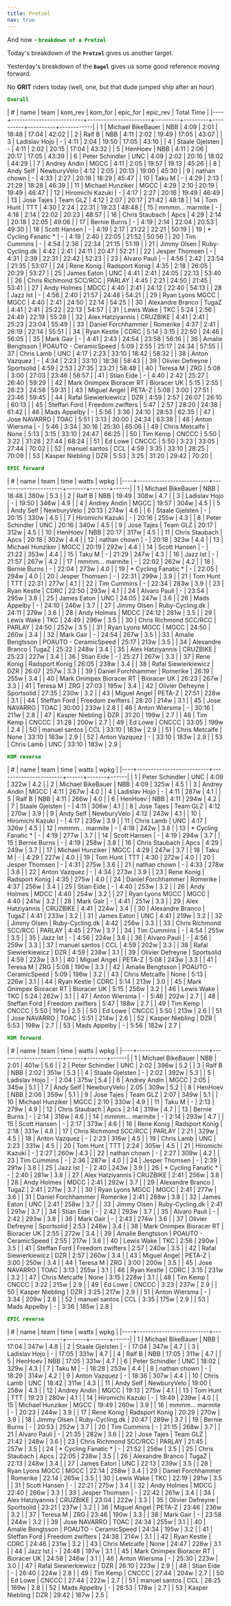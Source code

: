 ```yaml
---
title: Pretzel
nav: true
---
```


And now - <span style="color:green">**`breakdown of a Pretzel`**</span>

Today's breakdown of the **`Pretzel`** gives us another target.

Yesterday's breakdown of the **`Bagel`** gives us some good reference moving forward.

No **GRIT** riders today (well, one, but that dude jumped ship after an hour)

<span style="color:green">**`Overall`**</span>

|  # | name                     | team                  | kom_rev | kom_for | epic_for | epic_rev | Total Time |
|----+--------------------------+-----------------------+---------+---------+----------+----------+------------|
|  1 | Michael BikeBauer        | NBB                   |    4:09 |    2:01 |    18:48 |    17:04 |  42:02 |
|  2 | Ralf B                   | NBB                   |    4:11 |    2:02 |    19:49 |    17:05 |  43:07 |
|  3 | Ladislav Hojo            | -                     |    4:11 |    2:04 |    19:50 |    17:05 |  43:10 |
|  4 | Staale Gjelsten          | -                     |    4:11 |    2:02 |    20:15 |    17:04 |  43:32 |
|  5 | HenHoev                  | NBB                   |    4:11 |    2:06 |    20:17 |    17:05 |  43:39 |
|  6 | Peter Schindler          | UNC                   |    4:09 |    2:02 |    20:16 |    18:02 |  44:29 |
|  7 | Andrey Andin             | MGCC                  |    4:11 |    2:05 |    19:57 |    19:13 |  45:26 |
|  8 | Andy Self                | NewburyVelo           |    4:12 |    2:05 |    20:13 |    19:00 |  45:30 |
|  9 | nathan chown             | -                     |    4:33 |    2:27 |    20:18 |    18:29 |  45:47 |
| 10 | Taku M                   | -                     |    4:29 |    2:13 |    21:29 |    18:28 |  46:39 |
| 11 | Michael Hunziker         | MGCC                  |    4:29 |    2:10 |    20:19 |    19:49 |  46:47 |
| 12 | Hiromichi Kazuki         | -                     |    4:17 |    2:27 |    20:16 |    19:49 |  46:49 |
| 13 | Jose Tajes               | Team GLZ              |    4:12 |    2:07 |    20:17 |    21:42 |  48:18 |
| 14 | Tom Hunt                 | TTT                   |    4:30 |    2:24 |    22:31 |    19:23 |  48:48 |
| 15 | mmmm... marmite          | -                     |    4:18 |    2:14 |    22:02 |    20:23 |  48:57 |
| 16 | Chris Staubach           | Apcs                  |    4:29 |    2:14 |    20:18 |    22:05 |  49:06 |
| 17 | Bernie Burns             | -                     |    4:19 |    2:14 |    22:04 |    20:53 |  49:30 |
| 18 | Scott Hansen             | -                     |    4:19 |    2:17 |    21:22 |    22:21 |  50:19 |
| 19 | * Cycling Fanatic *      | -                     |    4:19 |    2:40 |    22:05 |    21:52 |  50:56 |
| 20 | Tim Cummins              | -                     |    4:54 |    2:36 |    22:34 |    21:15 |  51:19 |
| 21 | Jimmy Olsen              | Ruby-Cycling.dk       |    4:42 |    2:41 |    24:11 |    20:47 |  52:21 |
| 22 | Jesper Thomsen           | -                     |    4:31 |    2:39 |    22:31 |    22:42 |  52:23 |
| 23 | Alvaro Pauli             | -                     |    4:56 |    2:42 |    23:54 |    21:35 |  53:07 |
| 24 | Rene Konig               | Radsport Konig        |    4:35 |    2:18 |    26:05 |    20:29 |  53:27 |
| 25 | James Eaton              | UNC                   |    4:41 |    2:41 |    24:05 |    22:13 |  53:40 |
| 26 | Chris Richmond SCC/RCC   | PARLAY                |    4:45 |    2:21 |    24:50 |    21:45 |  53:41 |
| 27 | Andy Holmes              | MDCC                  |    4:40 |    2:41 |    24:12 |    22:40 |  54:13 |
| 28 | Jazz Ist                 | -                     |    4:56 |    2:40 |    21:57 |    24:48 |  54:21 |
| 29 | Ryan Lyons MGCC          | MGCC                  |    4:40 |    2:41 |    24:50 |    22:14 |  54:25 |
| 30 | Alexandre Branco         | TugaZ                 |    4:41 |    2:41 |    25:22 |    22:13 |  54:57 |
| 31 | Lewis Wake               | TKC                   |    5:24 |    2:56 |    24:49 |    22:19 |  55:28 |
| 32 | Alex Hatziyannis         | CRUZBIKE              |    4:41 |    2:41 |    25:23 |    23:04 |  55:49 |
| 33 | Daniel Forchhammer       | Romerike              |    4:37 |    2:41 |    26:19 |    22:14 |  55:51 |
| 34 | Ryan Kestle              | CDRC                  |    5:14 |    3:15 |    22:50 |    24:46 |  56:05 |
| 35 | Mark Gair                | -                     |    4:41 |    2:43 |    24:54 |    23:58 |  56:16 |
| 36 | Amalie Bengtsson         | POAUTO - CeramicSpeed |    5:09 |    2:55 |    25:17 |    24:34 |  57:55 |
| 37 | Chris Lamb               | UNC                   |    4:17 |    2:23 |    33:10 |    18:42 |  58:32 |
| 38 | Anton Vazquez            | -                     |    4:34 |    2:23 |    33:10 |    18:36 |  58:43 |
| 39 | Olivier Defreyne         | Sportsolid            |    4:59 |    2:53 |    27:35 |    23:21 |  58:48 |
| 40 | Teresa M                 | ZRG                   |    5:08 |    3:00 |    27:03 |    23:46 |  58:57 |
| 41 | Stian Eide               | -                     |    4:40 |    2:42 |    25:27 |    26:40 |  59:29 |
| 42 | Mark Onimpex Bioracer RT | Bioracer UK           |    5:15 |    2:55 |    26:23 |    24:58 |  59:31 |
| 43 | Miguel Angel             | PETA-Z                |    5:08 |    3:00 |    27:51 |    23:46 |  59:45 |
| 44 | Rafal Siewierkiewicz     | DZR                   |    4:59 |    2:57 |    26:07 |    26:10 |  60:13 |
| 45 | Steffan Ford             | Freedom zwifters      |    5:47 |    2:57 |    28:20 |    24:38 |  61:42 |
| 46 | Mads Appelby             | -                     |    5:56 |    3:36 |    24:10 |    28:53 |  62:35 |
| 47 | Jose NAVARRO             | TOAC                  |    5:51 |    3:13 |    30:00 |    24:34 |  63:38 |
| 48 | Anton Wiersma            | -                     |    5:46 |    3:34 |    30:16 |    25:30 |  65:06 |
| 49 | Chris Metcalfe           | None                  |    5:13 |    3:15 |    33:10 |    24:47 |  66:25 |
| 50 | Tim Kemp                 | CNCCC                 |    5:50 |    3:22 |    31:28 |    27:44 |  68:24 |
| 51 | Ed Lowe                  | CNCCC                 |    5:50 |    3:23 |    33:05 |    27:44 |  70:02 |
| 52 | manuel santos            | CCL                   |    4:59 |    3:35 |    33:10 |    28:25 |  70:09 |
| 53 | Kasper Niebling          | DZR                   |    5:53 |    3:25 |    31:20 |    29:42 |  70:20 |


<span style="color:green">**`EPIC forward`**</span>

|  # | name                     | team                  |  time | watts | wpkg |
|----+--------------------------+-----------------------+-------+-------+------|
|  1 | Michael BikeBauer        | NBB                   | 18:48 | 380w  |  5.3 |
|  2 | Ralf B                   | NBB                   | 19:49 | 308w  |  4.7 |
|  3 | Ladislav Hojo            | -                     | 19:50 | 346w  |  4.9 |
|  4 | Andrey Andin             | MGCC                  | 19:57 | 304w  |  4.5 |
|  5 | Andy Self                | NewburyVelo           | 20:13 | 274w  |  4.6 |
|  6 | Staale Gjelsten          | -                     | 20:15 | 330w  |  4.5 |
|  7 | Hiromichi Kazuki         | -                     | 20:16 | 255w  |  4.3 |
|  8 | Peter Schindler          | UNC                   | 20:16 | 340w  |  4.5 |
|  9 | Jose Tajes               | Team GLZ              | 20:17 | 312w  |  4.5 |
| 10 | HenHoev                  | NBB                   | 20:17 | 317w  |  4.5 |
| 11 | Chris Staubach           | Apcs                  | 20:18 | 302w  |  4.4 |
| 12 | nathan chown             | -                     | 20:18 | 323w  |  4.4 |
| 13 | Michael Hunziker         | MGCC                  | 20:19 | 292w  |  4.4 |
| 14 | Scott Hansen             | -                     | 21:22 | 353w  |  4.4 |
| 15 | Taku M                   | -                     | 21:29 | 247w  |  4.3 |
| 16 | Jazz Ist                 | -                     | 21:57 | 267w  |  4.2 |
| 17 | mmmm... marmite          | -                     | 22:02 | 262w  |  4.2 |
| 18 | Bernie Burns             | -                     | 22:04 | 273w  |  4.0 |
| 19 | * Cycling Fanatic *      | -                     | 22:05 | 294w  |  4.0 |
| 20 | Jesper Thomsen           | -                     | 22:31 | 299w  |  3.9 |
| 21 | Tom Hunt                 | TTT                   | 22:31 | 277w  |  4.1 |
| 22 | Tim Cummins              | -                     | 22:34 | 283w  |  3.9 |
| 23 | Ryan Kestle              | CDRC                  | 22:50 | 293w  |  4.1 |
| 24 | Alvaro Pauli             | -                     | 23:54 | 295w  |  3.8 |
| 25 | James Eaton              | UNC                   | 24:05 | 247w  |  3.6 |
| 26 | Mads Appelby             | -                     | 24:10 | 246w  |  3.7 |
| 27 | Jimmy Olsen              | Ruby-Cycling.dk       | 24:11 | 279w  |  3.6 |
| 28 | Andy Holmes              | MDCC                  | 24:12 | 281w  |  3.5 |
| 29 | Lewis Wake               | TKC                   | 24:49 | 296w  |  3.5 |
| 30 | Chris Richmond SCC/RCC   | PARLAY                | 24:50 | 252w  |  3.5 |
| 31 | Ryan Lyons MGCC          | MGCC                  | 24:50 | 260w  |  3.4 |
| 32 | Mark Gair                | -                     | 24:54 | 267w  |  3.5 |
| 33 | Amalie Bengtsson         | POAUTO - CeramicSpeed | 25:17 | 213w  |  3.5 |
| 34 | Alexandre Branco         | TugaZ                 | 25:22 | 248w  |  3.4 |
| 35 | Alex Hatziyannis         | CRUZBIKE              | 25:23 | 227w  |  3.4 |
| 36 | Stian Eide               | -                     | 25:27 | 267w  |  3.3 |
| 37 | Rene Konig               | Radsport Konig        | 26:05 | 238w  |  3.4 |
| 38 | Rafal Siewierkiewicz     | DZR                   | 26:07 | 257w  |  3.3 |
| 39 | Daniel Forchhammer       | Romerike              | 26:19 | 255w  |  3.4 |
| 40 | Mark Onimpex Bioracer RT | Bioracer UK           | 26:23 | 267w  |  3.3 |
| 41 | Teresa M                 | ZRG                   | 27:03 | 195w  |  3.4 |
| 42 | Olivier Defreyne         | Sportsolid            | 27:35 | 230w  |  3.2 |
| 43 | Miguel Angel             | PETA-Z                | 27:51 | 228w  |  3.1 |
| 44 | Steffan Ford             | Freedom zwifters      | 28:20 | 214w  |  3.1 |
| 45 | Jose NAVARRO             | TOAC                  | 30:00 | 233w  |  2.8 |
| 46 | Anton Wiersma            | -                     | 30:16 | 211w  |  2.8 |
| 47 | Kasper Niebling          | DZR                   | 31:20 | 199w  |  2.7 |
| 48 | Tim Kemp                 | CNCCC                 | 31:28 | 200w  |  2.7 |
| 49 | Ed Lowe                  | CNCCC                 | 33:05 | 199w  |  2.4 |
| 50 | manuel santos            | CCL                   | 33:10 | 183w  |  2.9 |
| 51 | Chris Metcalfe           | None                  | 33:10 | 183w  |  2.9 |
| 52 | Anton Vazquez            | -                     | 33:10 | 183w  |  2.9 |
| 53 | Chris Lamb               | UNC                   | 33:10 | 183w  |  2.9 |

<span style="color:green">**`KOM reverse`**</span>

|  # | name                     | team                  | time | watts | wpkg |
|----+--------------------------+-----------------------+------+-------+------|
|  1 | Peter Schindler          | UNC                   | 4:09 | 322w  |  4.2 |
|  2 | Michael BikeBauer        | NBB                   | 4:09 | 325w  |  4.5 |
|  3 | Andrey Andin             | MGCC                  | 4:11 | 267w  |  4.0 |
|  4 | Ladislav Hojo            | -                     | 4:11 | 287w  |  4.1 |
|  5 | Ralf B                   | NBB                   | 4:11 | 266w  |  4.0 |
|  6 | HenHoev                  | NBB                   | 4:11 | 294w  |  4.2 |
|  7 | Staale Gjelsten          | -                     | 4:11 | 306w  |  4.1 |
|  8 | Jose Tajes               | Team GLZ              | 4:12 | 270w  |  3.9 |
|  9 | Andy Self                | NewburyVelo           | 4:12 | 243w  |  4.1 |
| 10 | Hiromichi Kazuki         | -                     | 4:17 | 235w  |  3.9 |
| 11 | Chris Lamb               | UNC                   | 4:17 | 326w  |  4.5 |
| 12 | mmmm... marmite          | -                     | 4:18 | 242w  |  3.8 |
| 13 | * Cycling Fanatic *      | -                     | 4:19 | 277w  |  3.7 |
| 14 | Scott Hansen             | -                     | 4:19 | 294w  |  3.7 |
| 15 | Bernie Burns             | -                     | 4:19 | 258w  |  3.8 |
| 16 | Chris Staubach           | Apcs                  | 4:29 | 249w  |  3.7 |
| 17 | Michael Hunziker         | MGCC                  | 4:29 | 247w  |  3.7 |
| 18 | Taku M                   | -                     | 4:29 | 227w  |  4.0 |
| 19 | Tom Hunt                 | TTT                   | 4:30 | 272w  |  4.0 |
| 20 | Jesper Thomsen           | -                     | 4:31 | 275w  |  3.6 |
| 21 | nathan chown             | -                     | 4:33 | 278w  |  3.8 |
| 22 | Anton Vazquez            | -                     | 4:34 | 273w  |  3.9 |
| 23 | Rene Konig               | Radsport Konig        | 4:35 | 275w  |  4.0 |
| 24 | Daniel Forchhammer       | Romerike              | 4:37 | 256w  |  3.4 |
| 25 | Stian Eide               | -                     | 4:40 | 253w  |  3.2 |
| 26 | Andy Holmes              | MDCC                  | 4:40 | 254w  |  3.2 |
| 27 | Ryan Lyons MGCC          | MGCC                  | 4:40 | 241w  |  3.2 |
| 28 | Mark Gair                | -                     | 4:41 | 251w  |  3.3 |
| 29 | Alex Hatziyannis         | CRUZBIKE              | 4:41 | 224w  |  3.4 |
| 30 | Alexandre Branco         | TugaZ                 | 4:41 | 233w  |  3.2 |
| 31 | James Eaton              | UNC                   | 4:41 | 219w  |  3.2 |
| 32 | Jimmy Olsen              | Ruby-Cycling.dk       | 4:42 | 256w  |  3.3 |
| 33 | Chris Richmond SCC/RCC   | PARLAY                | 4:45 | 271w  |  3.7 |
| 34 | Tim Cummins              | -                     | 4:54 | 255w  |  3.5 |
| 35 | Jazz Ist                 | -                     | 4:56 | 224w  |  3.6 |
| 36 | Alvaro Pauli             | -                     | 4:56 | 259w  |  3.3 |
| 37 | manuel santos            | CCL                   | 4:59 | 202w  |  3.3 |
| 38 | Rafal Siewierkiewicz     | DZR                   | 4:59 | 238w  |  3.1 |
| 39 | Olivier Defreyne         | Sportsolid            | 4:59 | 223w  |  3.1 |
| 40 | Miguel Angel             | PETA-Z                | 5:08 | 243w  |  3.3 |
| 41 | Teresa M                 | ZRG                   | 5:08 | 190w  |  3.3 |
| 42 | Amalie Bengtsson         | POAUTO - CeramicSpeed | 5:09 | 196w  |  3.2 |
| 43 | Chris Metcalfe           | None                  | 5:13 | 226w  |  3.1 |
| 44 | Ryan Kestle              | CDRC                  | 5:14 | 213w  |  3.0 |
| 45 | Mark Onimpex Bioracer RT | Bioracer UK           | 5:15 | 256w  |  3.2 |
| 46 | Lewis Wake               | TKC                   | 5:24 | 262w  |  3.1 |
| 47 | Anton Wiersma            | -                     | 5:46 | 202w  |  2.7 |
| 48 | Steffan Ford             | Freedom zwifters      | 5:47 | 188w  |  2.7 |
| 49 | Tim Kemp                 | CNCCC                 | 5:50 | 191w  |  2.5 |
| 50 | Ed Lowe                  | CNCCC                 | 5:50 | 213w  |  2.6 |
| 51 | Jose NAVARRO             | TOAC                  | 5:51 | 214w  |  2.6 |
| 52 | Kasper Niebling          | DZR                   | 5:53 | 198w  |  2.7 |
| 53 | Mads Appelby             | -                     | 5:56 | 182w  |  2.7 |

<span style="color:green">**`KOM forward`**</span>

|  # | name                     | team                  | time | watts | wpkg |
|----+--------------------------+-----------------------+------+-------+------|
|  1 | Michael BikeBauer        | NBB                   | 2:01 | 401w  |  5.6 |
|  2 | Peter Schindler          | UNC                   | 2:02 | 396w  |  5.2 |
|  3 | Ralf B                   | NBB                   | 2:02 | 351w  |  5.3 |
|  4 | Staale Gjelsten          | -                     | 2:02 | 392w  |  5.3 |
|  5 | Ladislav Hojo            | -                     | 2:04 | 375w  |  5.4 |
|  6 | Andrey Andin             | MGCC                  | 2:05 | 345w  |  5.1 |
|  7 | Andy Self                | NewburyVelo           | 2:05 | 309w  |  5.2 |
|  8 | HenHoev                  | NBB                   | 2:06 | 359w  |  5.1 |
|  9 | Jose Tajes               | Team GLZ              | 2:07 | 349w  |  5.1 |
| 10 | Michael Hunziker         | MGCC                  | 2:10 | 330w  |  4.9 |
| 11 | Taku M                   | -                     | 2:13 | 279w  |  4.9 |
| 12 | Chris Staubach           | Apcs                  | 2:14 | 319w  |  4.7 |
| 13 | Bernie Burns             | -                     | 2:14 | 316w  |  4.6 |
| 14 | mmmm... marmite          | -                     | 2:14 | 293w  |  4.7 |
| 15 | Scott Hansen             | -                     | 2:17 | 373w  |  4.6 |
| 16 | Rene Konig               | Radsport Konig        | 2:18 | 331w  |  4.8 |
| 17 | Chris Richmond SCC/RCC   | PARLAY                | 2:21 | 329w  |  4.5 |
| 18 | Anton Vazquez            | -                     | 2:23 | 316w  |  4.5 |
| 19 | Chris Lamb               | UNC                   | 2:23 | 331w  |  4.5 |
| 20 | Tom Hunt                 | TTT                   | 2:24 | 305w  |  4.5 |
| 21 | Hiromichi Kazuki         | -                     | 2:27 | 260w  |  4.3 |
| 22 | nathan chown             | -                     | 2:27 | 309w  |  4.2 |
| 23 | Tim Cummins              | -                     | 2:36 | 287w  |  4.0 |
| 24 | Jesper Thomsen           | -                     | 2:39 | 291w  |  3.8 |
| 25 | Jazz Ist                 | -                     | 2:40 | 243w  |  3.9 |
| 26 | * Cycling Fanatic *      | -                     | 2:40 | 281w  |  3.8 |
| 27 | Alex Hatziyannis         | CRUZBIKE              | 2:41 | 256w  |  3.8 |
| 28 | Andy Holmes              | MDCC                  | 2:41 | 292w  |  3.7 |
| 29 | Alexandre Branco         | TugaZ                 | 2:41 | 271w  |  3.7 |
| 30 | Ryan Lyons MGCC          | MGCC                  | 2:41 | 277w  |  3.6 |
| 31 | Daniel Forchhammer       | Romerike              | 2:41 | 288w  |  3.8 |
| 32 | James Eaton              | UNC                   | 2:41 | 258w  |  3.7 |
| 33 | Jimmy Olsen              | Ruby-Cycling.dk       | 2:41 | 291w  |  3.7 |
| 34 | Stian Eide               | -                     | 2:42 | 293w  |  3.7 |
| 35 | Alvaro Pauli             | -                     | 2:42 | 293w  |  3.8 |
| 36 | Mark Gair                | -                     | 2:43 | 274w  |  3.6 |
| 37 | Olivier Defreyne         | Sportsolid            | 2:53 | 248w  |  3.4 |
| 38 | Mark Onimpex Bioracer RT | Bioracer UK           | 2:55 | 272w  |  3.4 |
| 39 | Amalie Bengtsson         | POAUTO - CeramicSpeed | 2:55 | 217w  |  3.6 |
| 40 | Lewis Wake               | TKC                   | 2:56 | 290w  |  3.5 |
| 41 | Steffan Ford             | Freedom zwifters      | 2:57 | 240w  |  3.5 |
| 42 | Rafal Siewierkiewicz     | DZR                   | 2:57 | 260w  |  3.4 |
| 43 | Miguel Angel             | PETA-Z                | 3:00 | 250w  |  3.4 |
| 44 | Teresa M                 | ZRG                   | 3:00 | 200w  |  3.5 |
| 45 | Jose NAVARRO             | TOAC                  | 3:13 | 255w  |  3.1 |
| 46 | Ryan Kestle              | CDRC                  | 3:15 | 231w  |  3.2 |
| 47 | Chris Metcalfe           | None                  | 3:15 | 228w  |  3.1 |
| 48 | Tim Kemp                 | CNCCC                 | 3:22 | 215w  |  2.9 |
| 49 | Ed Lowe                  | CNCCC                 | 3:23 | 237w  |  2.9 |
| 50 | Kasper Niebling          | DZR                   | 3:25 | 217w  |  2.9 |
| 51 | Anton Wiersma            | -                     | 3:34 | 209w  |  2.8 |
| 52 | manuel santos            | CCL                   | 3:35 | 175w  |  2.9 |
| 53 | Mads Appelby             | -                     | 3:36 | 185w  |  2.8 |


<span style="color:green">**`EPIC reverse`**</span>

|  # | name                     | team                  |  time | watts | wpkg |
|----+--------------------------+-----------------------+-------+-------+------|
|  1 | Michael BikeBauer        | NBB                   | 17:04 | 347w  |  4.8 |
|  2 | Staale Gjelsten          | -                     | 17:04 | 347w  |  4.7 |
|  3 | Ladislav Hojo            | -                     | 17:05 | 331w  |  4.7 |
|  4 | Ralf B                   | NBB                   | 17:05 | 311w  |  4.7 |
|  5 | HenHoev                  | NBB                   | 17:05 | 331w  |  4.7 |
|  6 | Peter Schindler          | UNC                   | 18:02 | 329w  |  4.3 |
|  7 | Taku M                   | -                     | 18:28 | 253w  |  4.4 |
|  8 | nathan chown             | -                     | 18:29 | 314w  |  4.2 |
|  9 | Anton Vazquez            | -                     | 18:36 | 307w  |  4.4 |
| 10 | Chris Lamb               | UNC                   | 18:42 | 311w  |  4.3 |
| 11 | Andy Self                | NewburyVelo           | 19:00 | 258w  |  4.3 |
| 12 | Andrey Andin             | MGCC                  | 19:13 | 275w  |  4.1 |
| 13 | Tom Hunt                 | TTT                   | 19:23 | 280w  |  4.1 |
| 14 | Hiromichi Kazuki         | -                     | 19:49 | 239w  |  4.0 |
| 15 | Michael Hunziker         | MGCC                  | 19:49 | 260w  |  3.9 |
| 16 | mmmm... marmite          | -                     | 20:23 | 244w  |  3.9 |
| 17 | Rene Konig               | Radsport Konig        | 20:29 | 270w  |  3.9 |
| 18 | Jimmy Olsen              | Ruby-Cycling.dk       | 20:47 | 289w  |  3.7 |
| 19 | Bernie Burns             | -                     | 20:53 | 252w  |  3.7 |
| 20 | Tim Cummins              | -                     | 21:15 | 268w  |  3.7 |
| 21 | Alvaro Pauli             | -                     | 21:35 | 282w  |  3.6 |
| 22 | Jose Tajes               | Team GLZ              | 21:42 | 248w  |  3.6 |
| 23 | Chris Richmond SCC/RCC   | PARLAY                | 21:45 | 257w  |  3.5 |
| 24 | * Cycling Fanatic *      | -                     | 21:52 | 256w  |  3.5 |
| 25 | Chris Staubach           | Apcs                  | 22:05 | 238w  |  3.5 |
| 26 | Alexandre Branco         | TugaZ                 | 22:13 | 248w  |  3.4 |
| 27 | James Eaton              | UNC                   | 22:13 | 239w  |  3.5 |
| 28 | Ryan Lyons MGCC          | MGCC                  | 22:14 | 258w  |  3.4 |
| 29 | Daniel Forchhammer       | Romerike              | 22:14 | 265w  |  3.5 |
| 30 | Lewis Wake               | TKC                   | 22:19 | 291w  |  3.5 |
| 31 | Scott Hansen             | -                     | 22:21 | 275w  |  3.4 |
| 32 | Andy Holmes              | MDCC                  | 22:40 | 266w  |  3.3 |
| 33 | Jesper Thomsen           | -                     | 22:42 | 261w  |  3.4 |
| 34 | Alex Hatziyannis         | CRUZBIKE              | 23:04 | 222w  |  3.3 |
| 35 | Olivier Defreyne         | Sportsolid            | 23:21 | 237w  |  3.2 |
| 36 | Miguel Angel             | PETA-Z                | 23:46 | 236w  |  3.2 |
| 37 | Teresa M                 | ZRG                   | 23:46 | 190w  |  3.3 |
| 38 | Mark Gair                | -                     | 23:58 | 244w  |  3.2 |
| 39 | Jose NAVARRO             | TOAC                  | 24:34 | 255w  |  3.1 |
| 40 | Amalie Bengtsson         | POAUTO - CeramicSpeed | 24:34 | 195w  |  3.2 |
| 41 | Steffan Ford             | Freedom zwifters      | 24:38 | 214w  |  3.1 |
| 42 | Ryan Kestle              | CDRC                  | 24:46 | 231w  |  3.2 |
| 43 | Chris Metcalfe           | None                  | 24:47 | 228w  |  3.1 |
| 44 | Jazz Ist                 | -                     | 24:48 | 197w  |  3.1 |
| 45 | Mark Onimpex Bioracer RT | Bioracer UK           | 24:58 | 246w  |  3.1 |
| 46 | Anton Wiersma            | -                     | 25:30 | 223w  |  3.0 |
| 47 | Rafal Siewierkiewicz     | DZR                   | 26:10 | 223w  |  2.9 |
| 48 | Stian Eide               | -                     | 26:40 | 224w  |  2.8 |
| 49 | Tim Kemp                 | CNCCC                 | 27:44 | 204w  |  2.7 |
| 50 | Ed Lowe                  | CNCCC                 | 27:44 | 222w  |  2.7 |
| 51 | manuel santos            | CCL                   | 28:25 | 169w  |  2.8 |
| 52 | Mads Appelby             | -                     | 28:53 | 178w  |  2.7 |
| 53 | Kasper Niebling          | DZR                   | 29:42 | 187w  |  2.5 |
